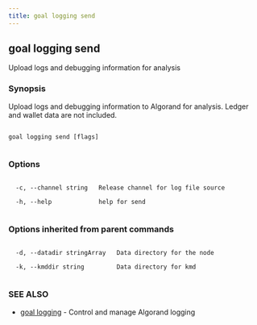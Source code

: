 ```yaml
---
title: goal logging send
---
```


## goal logging send



Upload logs and debugging information for analysis



### Synopsis



Upload logs and debugging information to Algorand for analysis. Ledger and wallet data are not included.




```

goal logging send [flags]


```



### Options




```

  -c, --channel string   Release channel for log file source

  -h, --help             help for send


```



### Options inherited from parent commands




```

  -d, --datadir stringArray   Data directory for the node

  -k, --kmddir string         Data directory for kmd


```



### SEE ALSO



* [goal logging](../../logging/logging/)	 - Control and manage Algorand logging



